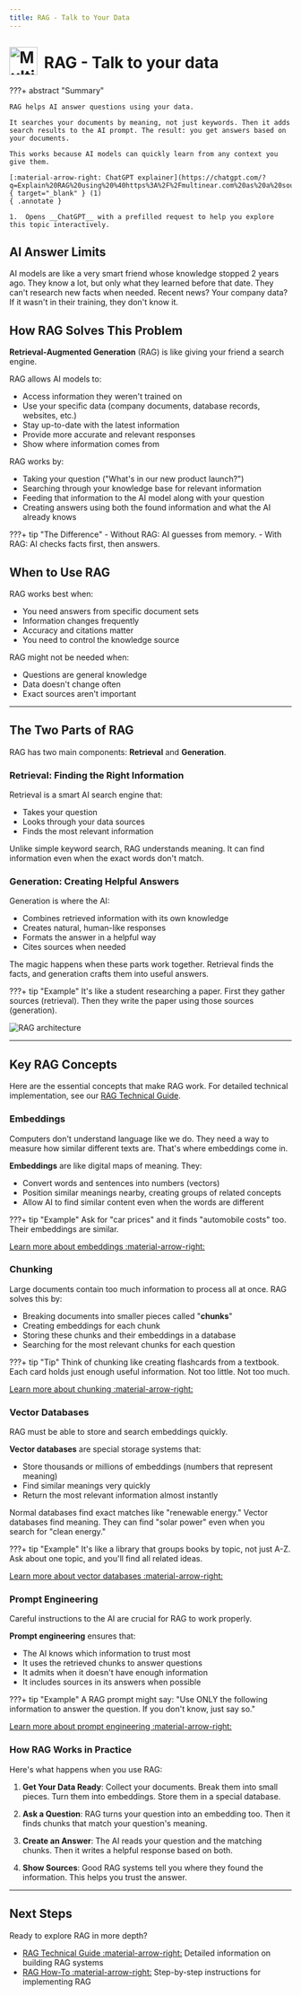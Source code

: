 ```yaml
---
title: RAG - Talk to Your Data
---
```


# <img src="../assets/images/logo.png" alt="Multinear Logo" width="50" style="vertical-align: middle; margin-top: -10px; margin-right: 5px" /> RAG - Talk to your data

???+ abstract "Summary"

    RAG helps AI answer questions using your data. 
    
    It searches your documents by meaning, not just keywords. Then it adds search results to the AI prompt. The result: you get answers based on your documents. 
    
    This works because AI models can quickly learn from any context you give them.

    [:material-arrow-right: ChatGPT explainer](https://chatgpt.com/?q=Explain%20RAG%20using%20%40https%3A%2F%2Fmultinear.com%20as%20a%20source.%20Start%20with%20asking%20me%20questions%20to%20understand%20the%20persona%20and%20what%20I%20want%20to%20learn%20or%20solve%2C%20and%20fine%20tune%20your%20explanations%20accordingly){ target="_blank" } (1)
    { .annotate }

    1.  Opens __ChatGPT__ with a prefilled request to help you explore this topic interactively.

## AI Answer Limits

AI models are like a very smart friend whose knowledge stopped 2 years ago. They know a lot, but only what they learned before that date. They can't research new facts when needed. Recent news? Your company data? If it wasn't in their training, they don't know it.

## How RAG Solves This Problem

**Retrieval-Augmented Generation** (RAG) is like giving your friend a search engine.

RAG allows AI models to:

- Access information they weren't trained on
- Use your specific data (company documents, database records, websites, etc.)
- Stay up-to-date with the latest information
- Provide more accurate and relevant responses
- Show where information comes from

RAG works by:

- Taking your question ("What's in our new product launch?")
- Searching through your knowledge base for relevant information
- Feeding that information to the AI model along with your question
- Creating answers using both the found information and what the AI already knows

???+ tip "The Difference"
    - Without RAG: AI guesses from memory. 
    - With RAG: AI checks facts first, then answers.

## When to Use RAG

RAG works best when:

- You need answers from specific document sets
- Information changes frequently
- Accuracy and citations matter
- You need to control the knowledge source

RAG might not be needed when:

- Questions are general knowledge
- Data doesn't change often
- Exact sources aren't important

---

## The Two Parts of RAG

RAG has two main components: **Retrieval** and **Generation**.

### Retrieval: Finding the Right Information

Retrieval is a smart AI search engine that:

- Takes your question
- Looks through your data sources
- Finds the most relevant information

Unlike simple keyword search, RAG understands meaning. It can find information even when the exact words don't match.

### Generation: Creating Helpful Answers

Generation is where the AI:

- Combines retrieved information with its own knowledge
- Creates natural, human-like responses
- Formats the answer in a helpful way
- Cites sources when needed

The magic happens when these parts work together. Retrieval finds the facts, and generation crafts them into useful answers.

???+ tip "Example"
    It's like a student researching a paper. First they gather sources (retrieval). Then they write the paper using those sources (generation).

<img src="../assets/images/rag-architecture.png" alt="RAG architecture" />

---

## Key RAG Concepts

Here are the essential concepts that make RAG work. For detailed technical implementation, see our [RAG Technical Guide](rag/technical.md).

### Embeddings

Computers don't understand language like we do. They need a way to measure how similar different texts are. That's where embeddings come in. 

**Embeddings** are like digital maps of meaning. They:

- Convert words and sentences into numbers (vectors)
- Position similar meanings nearby, creating groups of related concepts
- Allow AI to find similar content even when the words are different

???+ tip "Example"
    Ask for "car prices" and it finds "automobile costs" too. Their embeddings are similar.

[Learn more about embeddings :material-arrow-right:](rag/technical.md#embeddings)

### Chunking

Large documents contain too much information to process all at once. RAG solves this by:

- Breaking documents into smaller pieces called "**chunks**"
- Creating embeddings for each chunk
- Storing these chunks and their embeddings in a database
- Searching for the most relevant chunks for each question

???+ tip "Tip"
    Think of chunking like creating flashcards from a textbook. Each card holds just enough useful information. Not too little. Not too much.

[Learn more about chunking :material-arrow-right:](rag/technical.md#chunking)

### Vector Databases

RAG must be able to store and search embeddings quickly.

**Vector databases** are special storage systems that:

- Store thousands or millions of embeddings (numbers that represent meaning)
- Find similar meanings very quickly
- Return the most relevant information almost instantly

Normal databases find exact matches like "renewable energy." Vector databases find meaning. They can find "solar power" even when you search for "clean energy."

???+ tip "Example"
    It's like a library that groups books by topic, not just A-Z. Ask about one topic, and you'll find all related ideas.

[Learn more about vector databases :material-arrow-right:](rag/technical.md#vector-databases)

### Prompt Engineering

Careful instructions to the AI are crucial for RAG to work properly.

**Prompt engineering** ensures that:

- The AI knows which information to trust most
- It uses the retrieved chunks to answer questions
- It admits when it doesn't have enough information
- It includes sources in its answers when possible

???+ tip "Example"
    A RAG prompt might say: "Use ONLY the following information to answer the question. If you don't know, just say so."

[Learn more about prompt engineering :material-arrow-right:](rag/technical.md#prompt-engineering)

### How RAG Works in Practice

Here's what happens when you use RAG:

1. **Get Your Data Ready**: Collect your documents. Break them into small pieces. Turn them into embeddings. Store them in a special database.

2. **Ask a Question**: RAG turns your question into an embedding too. Then it finds chunks that match your question's meaning.

3. **Create an Answer**: The AI reads your question and the matching chunks. Then it writes a helpful response based on both.

4. **Show Sources**: Good RAG systems tell you where they found the information. This helps you trust the answer.

---

## Next Steps

Ready to explore RAG in more depth?

- [RAG Technical Guide :material-arrow-right:](rag/technical.md) Detailed information on building RAG systems
- [RAG How-To :material-arrow-right:](guides/rag.md) Step-by-step instructions for implementing RAG
